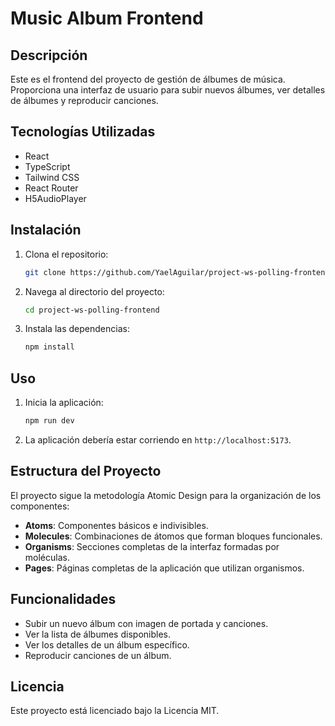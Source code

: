 # Music Album Frontend

## Descripción

Este es el frontend del proyecto de gestión de álbumes de música. Proporciona una interfaz de usuario para subir nuevos álbumes, ver detalles de álbumes y reproducir canciones.

## Tecnologías Utilizadas

- React
- TypeScript
- Tailwind CSS
- React Router
- H5AudioPlayer

## Instalación

1. Clona el repositorio:
   ```bash
   git clone https://github.com/YaelAguilar/project-ws-polling-frontend.git
   ```
2. Navega al directorio del proyecto:
   ```bash
   cd project-ws-polling-frontend
   ```
3. Instala las dependencias:
   ```bash
   npm install
   ```

## Uso

1. Inicia la aplicación:
   ```bash
   npm run dev
   ```
2. La aplicación debería estar corriendo en `http://localhost:5173`.

## Estructura del Proyecto

El proyecto sigue la metodología Atomic Design para la organización de los componentes:

- **Atoms**: Componentes básicos e indivisibles.
- **Molecules**: Combinaciones de átomos que forman bloques funcionales.
- **Organisms**: Secciones completas de la interfaz formadas por moléculas.
- **Pages**: Páginas completas de la aplicación que utilizan organismos.

## Funcionalidades

- Subir un nuevo álbum con imagen de portada y canciones.
- Ver la lista de álbumes disponibles.
- Ver los detalles de un álbum específico.
- Reproducir canciones de un álbum.

## Licencia

Este proyecto está licenciado bajo la Licencia MIT.
